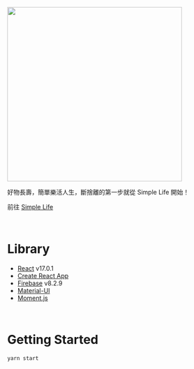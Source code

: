 <p>
    <img src="https://i.imgur.com/wtvUlze.png" width="400px"><br/>
</p>

好物長壽，簡單樂活人生，斷捨離的第一步就從 Simple Life 開始！

前往 [Simple Life](https://www.simplelife.site/)

<br/>

# Library

- [React](https://zh-hant.reactjs.org/) v17.0.1
- [Create React App](https://create-react-app.dev/)
- [Firebase](https://firebase.google.com/?hl=zh-tw) v8.2.9
- [Material-UI](https://material-ui.com/)
- [Moment.js](https://momentjs.com/)

<br/>

# Getting Started

`yarn start`
